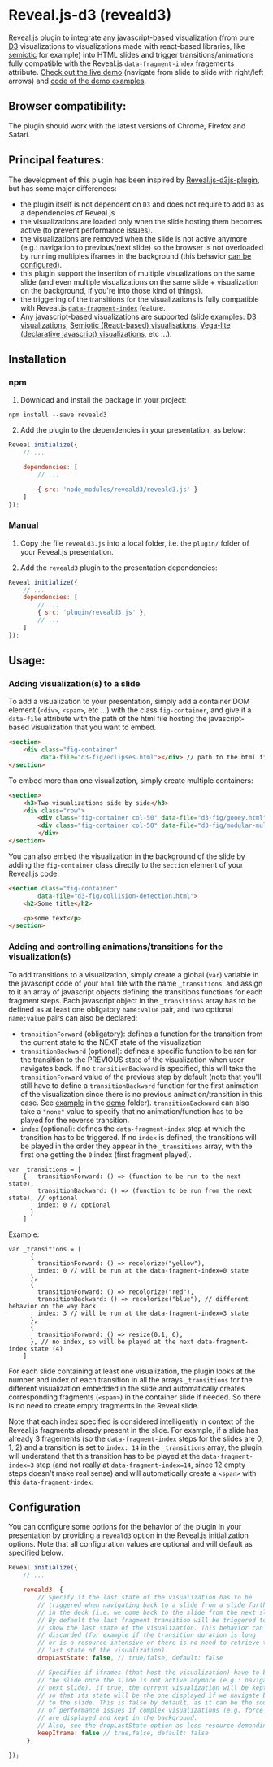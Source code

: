 # Reveal.js-d3 (reveald3)

[Reveal.js](https://github.com/hakimel/reveal.js/) plugin to integrate any javascript-based visualization (from pure [D3](https://d3js.org) visualizations to visualizations made with react-based libraries, like [semiotic](https://emeeks.github.io/semiotic/#/) for example) into HTML slides and trigger transitions/animations fully compatible with the Reveal.js `data-fragment-index` fragements attribute. [Check out the live demo](https://gcalmettes.github.io/reveal.js-d3/demo/) (navigate from slide to slide with right/left arrows) and [code of the demo examples](https://github.com/gcalmettes/reveal.js-d3/tree/master/demo).

## Browser compatibility:

The plugin should work with the latest versions of Chrome, Firefox and Safari.

## Principal features:

The development of this plugin has been inspired by [Reveal.js-d3js-plugin](https://github.com/jlegewie/reveal.js-d3js-plugin), but has some major differences:
- the plugin itself is not dependent on `D3` and does not require to add `D3` as a dependencies of Reveal.js
- the visualizations are loaded only when the slide hosting them becomes active (to prevent performance issues).
- the visualizations are removed when the slide is not active anymore (e.g.: navigation to previous/next slide) so the browser is not overloaded by running multiples iframes in the background (this behavior [can be configured](#configuration)).
- this plugin support the insertion of multiple visualizations on the same slide (and even multiple visualizations on the same slide + visualization on the background, if you're into those kind of things).
- the triggering of the transitions for the visualizations is fully compatible with Reveal.js [`data-fragment-index`](https://github.com/hakimel/reveal.js/#fragments) feature.
- Any javascript-based visualizations are supported (slide examples: [D3 visualizations](https://gcalmettes.github.io/reveal.js-d3/demo/#/3), [Semiotic (React-based) visualisations](https://gcalmettes.github.io/reveal.js-d3/demo/#/5), [Vega-lite (declarative javascript) visualizations](https://gcalmettes.github.io/reveal.js-d3/demo/#/6), etc ...).

## Installation

### npm

1. Download and install the package in your project:

```
npm install --save reveald3
```

2. Add the plugin to the dependencies in your presentation, as below:

```javascript
Reveal.initialize({
    // ...

    dependencies: [
        // ...

        { src: 'node_modules/reveald3/reveald3.js' }
    ]
});
```

### Manual

1. Copy the file `reveald3.js` into a local folder, i.e. the `plugin/` folder of your Reveal.js presentation.

2. Add the `reveald3` plugin to the presentation dependencies:

```javascript
Reveal.initialize({
    // ...
    dependencies: [
        // ...
        { src: 'plugin/reveald3.js' },
        // ...
    ]
});
```



## Usage:

### Adding visualization(s) to a slide

To add a visualization to your presentation, simply add a container DOM element (`<div>`, `<span>`, etc ...) with the class `fig-container`, and give it a `data-file` attribute with the path of the html file hosting the javascript-based visualization that you want to embed.

```html
<section>
    <div class="fig-container"
         data-file="d3-fig/eclipses.html"></div> // path to the html file with visualization code
</section>
```

To embed more than one visualization, simply create multiple containers:

```html
<section>
    <h3>Two visualizations side by side</h3>
    <div class="row">
        <div class="fig-container col-50" data-file="d3-fig/gooey.html"></div>
        <div class="fig-container col-50" data-file="d3-fig/modular-multiplication.html"></div>
        </div>
</section>
```

You can also embed the visualization in the background of the slide by adding the `fig-container` class directly to the `section` element of your Reveal.js code.

```html
<section class="fig-container"
        data-file="d3-fig/collision-detection.html">
    <h2>Some title</h2>

    <p>some text</p>
</section>
```

### Adding and controlling animations/transitions for the visualization(s)

To add transitions to a visualization, simply create a global (`var`) variable in the javascript code of your `html` file with the name `_transitions`, and assign to it an array of javascript objects defining the transitions functions for each fragment steps. Each javascript object in the `_transitions` array has to be defined as at least one obligatory `name:value` pair, and two optional `name:value` pairs can also be declared:
- `transitionForward` (obligatory): defines a function for the transition from the current state to the NEXT state of the visualization
- `transitionBackward` (optional): defines a specific function to be ran for the transition to the PREVIOUS state of the visualization when user navigates back. If no `transitionBackward` is specified, this will take the `transitionForward` value of the previous step by default (note that you'll still have to define a `transitionBackward` function for the first animation of the visualization since there is no previous animation/transition in this case. See [example](https://github.com/gcalmettes/reveal.js-d3/blob/master/demo/d3-fig/rainbow.html) in the [demo](https://github.com/gcalmettes/reveal.js-d3/tree/master/demo/d3-fig) folder). `transitionBackward` can also take a `"none"` value to specify that no animation/function has to be played for the reverse transition.
- `index` (optional): defines the `data-fragment-index` step at which the transition has to be triggered. If no `index` is defined, the transitions will be played in the order they appear in the `_transitions` array, with the first one getting the `0` index (first fragment played).

```
var _transitions = [
    {   transitionForward: () => (function to be run to the next state),
        transitionBackward: () => (function to be run from the next state), // optional
        index: 0 // optional
      }
    ]
```

Example:

```
var _transitions = [
      {
        transitionForward: () => recolorize("yellow"),
        index: 0 // will be run at the data-fragment-index=0 state
      },
      {
        transitionForward: () => recolorize("red"),
        transitionBackward: () => recolorize("blue"), // different behavior on the way back
        index: 3 // will be run at the data-fragment-index=3 state
      },
      {
        transitionForward: () => resize(0.1, 6),
      }, // no index, so will be played at the next data-fragment-index state (4)
    ]
```

For each slide containing at least one visualization, the plugin looks at the number and index of each transition in all the arrays `_transitions` for the different visualization embedded in the slide and automatically creates corresponding fragments (`<span>`) in the container slide if needed. So there is no need to create empty fragments in the Reveal slide.

Note that each index specified is considered intelligently in context of the Reveal.js fragments already present in the slide. For example, if a slide has already 3 fragements (so the `data-fragment-index` steps for the slides are 0, 1, 2) and a transition is set to `index: 14` in the `_transitions` array, the plugin will understand that this transition has to be played at the `data-fragment-index=3` step (and not really at `data-fragment-index=14`, since 12 empty steps doesn't make real sense) and will automatically create a `<span>` with this `data-fragment-index`.

## Configuration

You can configure some options for the behavior of the plugin in your presentation by providing a ```reveald3``` option in the Reveal.js initialization options. Note that all configuration values are optional and will default as specified below.

```javascript
Reveal.initialize({
    // ...

    reveald3: {
        // Specify if the last state of the visualization has to be
        // triggered when navigating back to a slide from a slide further
        // in the deck (i.e. we come back to the slide from the next slide).
        // By default the last fragment transition will be triggered to to
        // show the last state of the visualization. This behavior can be
        // discarded (for example if the transition duration is long
        // or is a resource-intensive or there is no need to retrieve the
        // last state of the visualization).
        dropLastState: false, // true/false, default: false

        // Specifies if iframes (that host the visualization) have to be kept on
        // the slide once the slide is not active anymore (e.g.: navigating to
        // next slide). If true, the current visualization will be kept active
        // so that its state will be the one displayed if we navigate back
        // to the slide. This is false by default, as it can be the source
        // of performance issues if complex visualizations (e.g. force layout)
        // are displayed and kept in the background.
        // Also, see the dropLastState option as less resource-demanding alternative.
        keepIframe: false // true,false, default: false
     },

});
```
